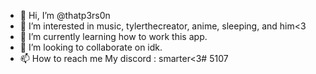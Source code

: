 - 👋 Hi, I’m @thatp3rs0n
- 👀 I’m interested in music, tylerthecreator, anime, sleeping, and him<3
- 🌱 I’m currently learning how to work this app.
- 💞️ I’m looking to collaborate on idk.
- 📫 How to reach me My discord : smarter<3# 5107

<!---
thatp3rs0n/thatp3rs0n is a ✨ special ✨ repository because its `README.md` (this file) appears on your GitHub profile.
You can click the Preview link to take a look at your changes.
--->
